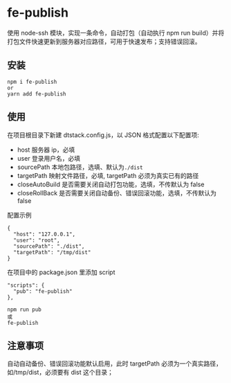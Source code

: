 # fe-publish

使用 node-ssh 模块，实现一条命令，自动打包（自动执行 npm run build）并将打包文件快速更新到服务器对应路径，可用于快速发布；支持错误回滚。

## 安装

```
npm i fe-publish
or
yarn add fe-publish
```

## 使用

在项目根目录下新建 dtstack.config.js，以 JSON 格式配置以下配置项:

- host 服务器 ip，必填
- user 登录用户名，必填
- sourcePath 本地包路径，选填、默认为`./dist`
- targetPath 映射文件路径，必填, targetPath 必须为真实已有的路径
- closeAutoBuild 是否需要关闭自动打包功能，选填，不传默认为 false
- closeRollBack 是否需要关闭自动备份、错误回滚功能，选填，不传默认为 false

配置示例

```
{
  "host": "127.0.0.1",
  "user": "root",
  "sourcePath": "./dist",
  "targetPath": "/tmp/dist"
}
```

在项目中的 package.json 里添加 script

```
"scripts": {
  "pub": "fe-publish"
},
```

```
npm run pub
或
fe-publish
```

## 注意事项

自动自动备份、错误回滚功能默认启用，此时 targetPath 必须为一个真实路径，如/tmp/dist，必须要有 dist 这个目录；
